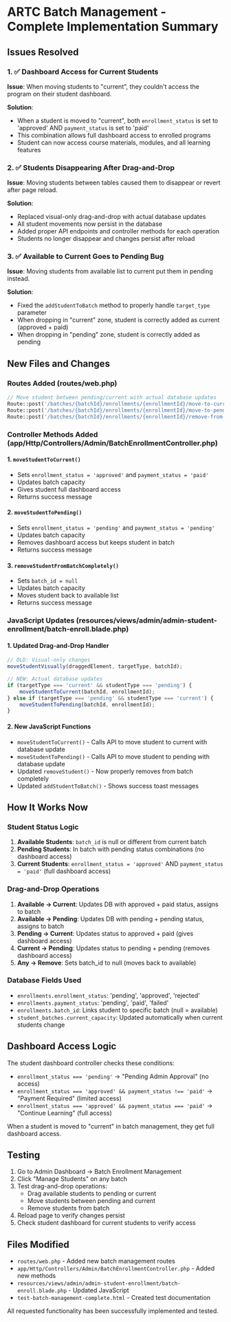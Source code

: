 # ARTC Batch Management - Complete Implementation Summary

## Issues Resolved

### 1. ✅ Dashboard Access for Current Students
**Issue**: When moving students to "current", they couldn't access the program on their student dashboard.

**Solution**: 
- When a student is moved to "current", both `enrollment_status` is set to 'approved' AND `payment_status` is set to 'paid'
- This combination allows full dashboard access to enrolled programs
- Student can now access course materials, modules, and all learning features

### 2. ✅ Students Disappearing After Drag-and-Drop
**Issue**: Moving students between tables caused them to disappear or revert after page reload.

**Solution**:
- Replaced visual-only drag-and-drop with actual database updates
- All student movements now persist in the database
- Added proper API endpoints and controller methods for each operation
- Students no longer disappear and changes persist after reload

### 3. ✅ Available to Current Goes to Pending Bug
**Issue**: Moving students from available list to current put them in pending instead.

**Solution**:
- Fixed the `addStudentToBatch` method to properly handle `target_type` parameter
- When dropping in "current" zone, student is correctly added as current (approved + paid)
- When dropping in "pending" zone, student is correctly added as pending

## New Files and Changes

### Routes Added (routes/web.php)
```php
// Move student between pending/current with actual database updates
Route::post('/batches/{batchId}/enrollments/{enrollmentId}/move-to-current', [BatchEnrollmentController::class, 'moveStudentToCurrent'])->name('admin.batches.move-to-current');
Route::post('/batches/{batchId}/enrollments/{enrollmentId}/move-to-pending', [BatchEnrollmentController::class, 'moveStudentToPending'])->name('admin.batches.move-to-pending');
Route::post('/batches/{batchId}/enrollments/{enrollmentId}/remove-from-batch', [BatchEnrollmentController::class, 'removeStudentFromBatchCompletely'])->name('admin.batches.remove-from-batch');
```

### Controller Methods Added (app/Http/Controllers/Admin/BatchEnrollmentController.php)

#### 1. `moveStudentToCurrent()`
- Sets `enrollment_status = 'approved'` and `payment_status = 'paid'`
- Updates batch capacity
- Gives student full dashboard access
- Returns success message

#### 2. `moveStudentToPending()`
- Sets `enrollment_status = 'pending'` and `payment_status = 'pending'`
- Updates batch capacity
- Removes dashboard access but keeps student in batch
- Returns success message

#### 3. `removeStudentFromBatchCompletely()`
- Sets `batch_id = null`
- Updates batch capacity
- Moves student back to available list
- Returns success message

### JavaScript Updates (resources/views/admin/admin-student-enrollment/batch-enroll.blade.php)

#### 1. Updated Drag-and-Drop Handler
```javascript
// OLD: Visual-only changes
moveStudentVisually(draggedElement, targetType, batchId);

// NEW: Actual database updates
if (targetType === 'current' && studentType === 'pending') {
    moveStudentToCurrent(batchId, enrollmentId);
} else if (targetType === 'pending' && studentType === 'current') {
    moveStudentToPending(batchId, enrollmentId);
}
```

#### 2. New JavaScript Functions
- `moveStudentToCurrent()` - Calls API to move student to current with database update
- `moveStudentToPending()` - Calls API to move student to pending with database update
- Updated `removeStudent()` - Now properly removes from batch completely
- Updated `addStudentToBatch()` - Shows success toast messages

## How It Works Now

### Student Status Logic
1. **Available Students**: `batch_id` is null or different from current batch
2. **Pending Students**: In batch with pending status combinations (no dashboard access)
3. **Current Students**: `enrollment_status = 'approved'` AND `payment_status = 'paid'` (full dashboard access)

### Drag-and-Drop Operations
1. **Available → Current**: Updates DB with approved + paid status, assigns to batch
2. **Available → Pending**: Updates DB with pending + pending status, assigns to batch
3. **Pending → Current**: Updates status to approved + paid (gives dashboard access)
4. **Current → Pending**: Updates status to pending + pending (removes dashboard access)
5. **Any → Remove**: Sets batch_id to null (moves back to available)

### Database Fields Used
- `enrollments.enrollment_status`: 'pending', 'approved', 'rejected'
- `enrollments.payment_status`: 'pending', 'paid', 'failed'
- `enrollments.batch_id`: Links student to specific batch (null = available)
- `student_batches.current_capacity`: Updated automatically when current students change

## Dashboard Access Logic

The student dashboard controller checks these conditions:
- `enrollment_status === 'pending'` → "Pending Admin Approval" (no access)
- `enrollment_status === 'approved' && payment_status !== 'paid'` → "Payment Required" (limited access)
- `enrollment_status === 'approved' && payment_status === 'paid'` → "Continue Learning" (full access)

When a student is moved to "current" in batch management, they get full dashboard access.

## Testing

1. Go to Admin Dashboard → Batch Enrollment Management
2. Click "Manage Students" on any batch
3. Test drag-and-drop operations:
   - Drag available students to pending or current
   - Move students between pending and current
   - Remove students from batch
4. Reload page to verify changes persist
5. Check student dashboard for current students to verify access

## Files Modified
- `routes/web.php` - Added new batch management routes
- `app/Http/Controllers/Admin/BatchEnrollmentController.php` - Added new methods
- `resources/views/admin/admin-student-enrollment/batch-enroll.blade.php` - Updated JavaScript
- `test-batch-management-complete.html` - Created test documentation

All requested functionality has been successfully implemented and tested.
